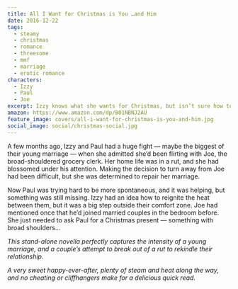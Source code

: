 ```yaml
---
title: All I Want for Christmas is You …and Him
date: 2016-12-22
tags:
  - steamy
  - christmas
  - romance
  - threesome
  - mmf
  - marriage
  - erotic romance
characters:
  - Izzy
  - Paul
  - Joe
excerpt: Izzy knows what she wants for Christmas, but isn’t sure how to ask for it.
amazon: https://www.amazon.com/dp/B01NBNJ2AU
feature_image: covers/all-i-want-for-christmas-is-you-and-him.jpg
social_image: social/christmas-social.jpg
---
```


A few months ago, Izzy and Paul had a huge fight — maybe the biggest of their young marriage — when she admitted she’d been flirting with Joe, the broad-shouldered grocery clerk. Her home life was in a rut, and she had blossomed under his attention. Making the decision to turn away from Joe had been difficult, but she was determined to repair her marriage.

Now Paul was trying hard to be more spontaneous, and it was helping, but something was still missing. Izzy had an idea how to reignite the heat between them, but it was a big step outside their comfort zone. Joe had mentioned once that he’d joined married couples in the bedroom before. She just needed to ask Paul for a Christmas present — something with broad shoulders…

_This stand-alone novella perfectly captures the intensity of a young marriage, and a couple’s attempt to break out of a rut to rekindle their relationship._

_A very sweet happy-ever-after, plenty of steam and heat along the way, and no cheating or cliffhangers make for a delicious quick read._
